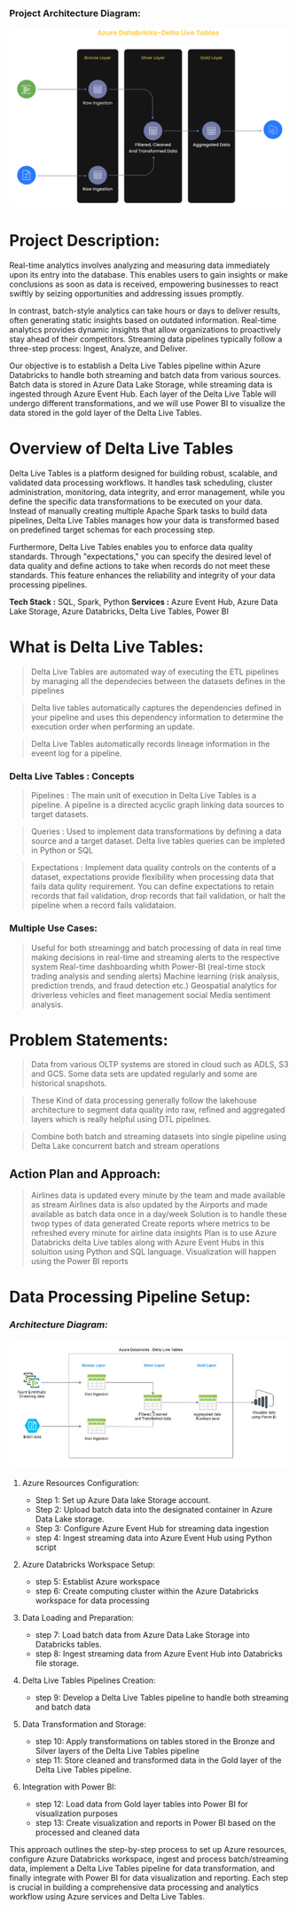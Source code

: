 ### Project Architecture Diagram:

![alt text](image.png)

# Project Description:

Real-time analytics involves analyzing and measuring data immediately upon its entry into the database. This enables users to gain insights or make conclusions as soon as data is received, empowering businesses to react swiftly by seizing opportunities and addressing issues promptly.

In contrast, batch-style analytics can take hours or days to deliver results, often generating static insights based on outdated information. Real-time analytics provides dynamic insights that allow organizations to proactively stay ahead of their competitors. Streaming data pipelines typically follow a three-step process: Ingest, Analyze, and Deliver.

Our objective is to establish a Delta Live Tables pipeline within Azure Databricks to handle both streaming and batch data from various sources. Batch data is stored in Azure Data Lake Storage, while streaming data is ingested through Azure Event Hub. Each layer of the Delta Live Table will undergo different transformations, and we will use Power BI to visualize the data stored in the gold layer of the Delta Live Tables.

# **Overview of Delta Live Tables**

Delta Live Tables is a platform designed for building robust, scalable, and validated data processing workflows. It handles task scheduling, cluster administration, monitoring, data integrity, and error management, while you define the specific data transformations to be executed on your data. Instead of manually creating multiple Apache Spark tasks to build data pipelines, Delta Live Tables manages how your data is transformed based on predefined target schemas for each processing step.

Furthermore, Delta Live Tables enables you to enforce data quality standards. Through "expectations," you can specify the desired level of data quality and define actions to take when records do not meet these standards. This feature enhances the reliability and integrity of your data processing pipelines.

**Tech Stack :** SQL, Spark, Python
**Services   :** Azure Event Hub, Azure Data Lake Storage, Azure Databricks, Delta Live Tables, Power BI


# What is Delta Live Tables:

> Delta Live Tables are automated way of executing the ETL pipelines by managing all the dependecies between the datasets defines in the pipelines

> Delta live tables automatically captures the dependencies defined in your pipeline and uses this dependency information to determine the execution order when performing an update.

> Delta Live Tables automatically records lineage information in the eveent log for a pipeline.

### Delta Live Tables : Concepts

> Pipelines : The main unit of execution in Delta Live Tables is a pipeline. A pipeline is a directed acyclic graph linking data sources to target datasets.

> Queries : Used to implement data transformations by defining a data source and a target dataset. Delta live tables queries can be impleted in Python or SQL

> Expectations : Implement data quality controls on the contents of a dataset, expectations provide flexibility when processing data that fails data qulity requirement. You can define expectations to retain records that fail validation, drop records that fail validation, or halt the pipeline when a record fails validataion. 

### Multiple Use Cases:

> Useful for both streamingg and batch processing of data in real time
> making decisions in real-time and streaming alerts to the respective system
> Real-time dashboarding whith Power-BI (real-time stock trading analysis and sending alerts)
> Machine learning (risk analysis, prediction trends, and fraud detection etc.)
> Geospatial analytics for driverless vehicles and fleet management
> social Media sentiment analysis.

# Problem Statements:

> Data from various OLTP systems are stored in cloud such as ADLS, S3 and GCS. Some data sets are updated regularly and some are historical snapshots.

> These Kind of data processing generally follow the lakehouse architecture to segment data quality into raw, refined and aggregated layers which is really helpful using DTL pipelines.

> Combine both batch and streaming datasets into single pipeline using Delta Lake concurrent batch and stream operations

## Action Plan and Approach: 

> Airlines data is updated every minute by the team and made available as stream
> Airlines data is also updated by the Airports and made available as batch data once in a day/week
> Solution is to handle these twop types of data generated
> Create reports where metrics to be refreshed every minute for airline data insights
> Plan is to use Azure Databricks delta Live tables along with Azure Event Hubs in this soluition using Python and SQL language.
> Visualization will happen using the Power BI reports


# **Data Processing Pipeline Setup:**

### *Architecture Diagram:* 

![alt text](image-1.png)

1. Azure Resources Configuration:
    * Step 1: Set up Azure Data lake Storage account.
    * Step 2: Upload batch data into the designated container in Azure Data Lake storage.
    * Step 3: Configure Azure Event Hub for streaming data ingestion
    * step 4: Ingest streaming data into Azure Event Hub using Python script

2. Azure Databricks Workspace Setup:
    * step 5: Establist Azure workspace
    * step 6: Create computing cluster within the Azure Databricks workspace for data processing

3. Data Loading and Preparation:
    * step 7: Load batch data from Azure Data Lake Storage into Databricks tables.
    * step 8: Ingest streaming data from Azure Event Hub into Databricks file storage.

4. Delta Live Tables Pipelines Creation:
    * step 9: Develop a Delta Live Tables pipeline to handle both streaming and batch data

5. Data Transformation and Storage:
    * step 10: Apply transformations on tables stored in the Bronze and Silver layers of the Delta Live Tables pipeline
    * step 11: Store cleaned and transformed data in the Gold layer of the Delta Live Tables pipeline.
6. Integration with Power BI:
    * step 12: Load data from Gold layer tables into Power BI for visualization purposes
    * step 13: Create visualization and reports in Power BI based on the processed and cleaned data

This approach outlines the step-by-step process to set up Azure resources, configure Azure Databricks workspace, ingest and process batch/streaming data, implement a Delta Live Tables pipeline for data transformation, and finally integrate with Power BI for data visualization and reporting. Each step is crucial in building a comprehensive data processing and analytics workflow using Azure services and Delta Live Tables.
